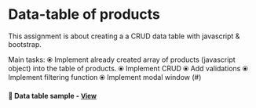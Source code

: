 
# Data-table of products

This assignment is about creating a a CRUD data table with javascript & bootstrap.

Main tasks:
⦿ Implement already created array of products (javascript object) into the table of products. 
⦿ Implement CRUD
⦿ Add validations 
⦿ Implement filtering function
⦿ Implement modal window (#)

<h4>🔹  Data table sample - <a href="https://simonakom.github.io/crud-products-data-table/index.html" style="font-size:small;">View</a><h4>
